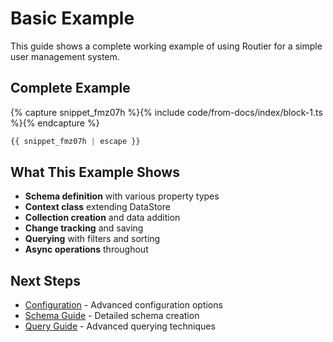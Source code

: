 # Basic Example

This guide shows a complete working example of using Routier for a simple user management system.

## Complete Example




{% capture snippet_fmz07h %}{% include code/from-docs/index/block-1.ts %}{% endcapture %}

```ts
{{ snippet_fmz07h | escape }}
```



## What This Example Shows

- **Schema definition** with various property types
- **Context class** extending DataStore
- **Collection creation** and data addition
- **Change tracking** and saving
- **Querying** with filters and sorting
- **Async operations** throughout

## Next Steps

- [Configuration](configuration.md) - Advanced configuration options
- [Schema Guide](../core-concepts/schema/creating-a-schema.md) - Detailed schema creation
- [Query Guide](../core-concepts/queries/natural-queries.md) - Advanced querying techniques
